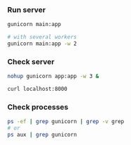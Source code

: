 ### Run server

```bash
gunicorn main:app

# with several workers
gunicorn main:app -w 2
```

### Check server

```bash
nohup gunicorn app:app -w 3 &

curl localhost:8000
```

### Check processes

```bash
ps -ef | grep gunicorn | grep -v grep
# or
ps aux | grep gunicorn
```

